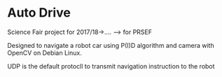 # Auto Drive

Science Fair project for 2017/18->.... --> for PRSEF

Designed to navigate a robot car using P(I)D algorithm and camera with OpenCV on Debian Linux.

UDP is the default protocll to transmit navigation instruction to the robot
